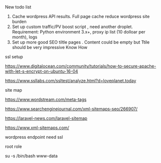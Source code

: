 New todo list
1. Cache wordpress API results. Full page cache reduce wordpress site burden 
2. Set up custom traffic/PV boost script , need another droplet. Requirement: Python environment 3.x+, proxy ip list (10 dolloar per month), logs 
3. Set up more good SEO tiltle pages . Content could be empty but Ttile should be very impressive 
Know How

ssl setup

https://www.digitalocean.com/community/tutorials/how-to-secure-apache-with-let-s-encrypt-on-ubuntu-16-04

https://www.ssllabs.com/ssltest/analyze.html?d=loveplanet.today

site map

https://www.wordstream.com/meta-tags

https://www.searchenginejournal.com/xml-sitemaps-seo/266907/

https://laravel-news.com/laravel-sitemap

https://www.xml-sitemaps.com/

wordpress endpoint need ssl

root role 

su -s /bin/bash www-data
